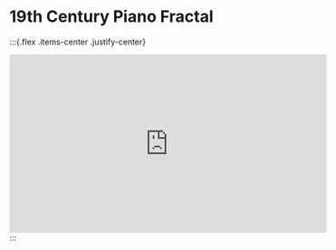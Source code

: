 # 19th Century Piano Fractal

:::{.flex .items-center .justify-center}
<iframe width="560" height="315" src="https://www.youtube.com/embed/videoseries?list=PLOA1Lq_GM0VvsnCyvoBjul7rYEBAAkN_s" title="YouTube video player" frameborder="0" allow="accelerometer; autoplay; clipboard-write; encrypted-media; gyroscope; picture-in-picture; web-share" referrerpolicy="strict-origin-when-cross-origin" allowfullscreen></iframe>
:::
